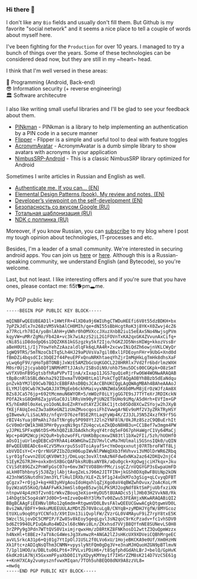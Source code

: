 ### Hi there 👋

I don't like any `Bio` fields and usually don't fill them. But Github is my favorite "social network" and it seems a nice place to tell a couple of words about myself here.

I've been fighting for the `Production` for over 10 years. I managed to try a bunch of things over the years. Some of these technologies can be considered dead now, but they are still in my ~heart~ head.

I think that I'm well versed in these areas:

🔩 Programming (Android, Back-end)  
😎 Information security (+ reverse engineering)  
🏛 Software architecutre

I also like writing small useful libraries and I'll be glad to see your feedback about them.

- [PINkman](https://github.com/RedMadRobot/PINkman) - PINkman is a library to help implementing an authentication by a PIN code in a secure manner
- [Flipper](https://github.com/RedMadRobot/flipper) - Flipper is a simple and useful tool to deal with feature toggles
- [AcronymAvatar](https://github.com/RedMadRobot/acronym-avatar) - AcronymAvatar is a dumb simple library to show avatars with acronyms in your application
- [NimbusSRP-Android](https://github.com/Fi5t/NimbusSRP-Android) - This is a classic NimbusSRP library optimized for Android

Sometimes I write articles in Russian and English as well.

- [Authenticate me. If you can… (EN)](https://habr.com/en/company/redmadrobot/blog/475112/)
- [Elemental Design Patterns (book). My review and notes. (EN)](https://www.freedomlogic.ru/2017/08/elemental-design-patterns-book-my.html)
- [Developer’s viewpoint on the self-development (EN)](https://www.freedomlogic.ru/2017/07/developers-viewpoint-on-self-development.html)
- [Безопасность со вкусом Google (RU)](https://habr.com/en/company/redmadrobot/blog/452252/)
- [Тотальная шаблонизация (RU)](https://habr.com/en/company/redmadrobot/blog/274897/)
- [NDK c полпинка (RU)](https://habr.com/en/company/redmadrobot/blog/265117/)

Moreover, if you know Russian, you can [subscribe](https://fi5t.xyz/index.xml) to my blog where I post my tough opinion about technologies, IT-processes and etc.

Besides, I'm a leader of a small community. We're interested in securing android apps. You can join us [here](https://t.me/android_guards_today) or [here](https://t.me/android_guards). Although this is a Russian-speaking community, we understand English (and Bytecode), so you're welcome.

Last, but not least. I like interesting offers and if you're sure that you have ones, please contact me: fi5t🐕pm🕳me.

My PGP public key:
```
-----BEGIN PGP PUBLIC KEY BLOCK-----

mQINBFwQEEUBEAD1l+1HWtFR+4lXD0a9j6WIUhgCTWDuHEEfi6V8t55dzBDKH+bx
7pPZkJdlx7n268zVM5VkbAlCH0MIh/qe+dNI55sBbHcgtRoK3j8YK+X0Zwvj4cZ6
a77RcLrh78I4/yoBnlAhH+yUWhr0hOMVXccJXuzXnbB2iu15eEAxSNo4NwjsgPVm
kqyVW+uMRrZgMo/Fb42A+vc3k7wiAzzS2iL2G1FOVnTxKA2qxGK4ZVvunAxCifq+
cNi85iiD8dodpQ6s1DQZXK61kGSzgzky5kf2Ijo/hGKZJD5NnsHIWg+kkozVssBr
aBeH0UtLj/Ij7YowYehZzAazaldlqFk6qLRA4R+2xcwvINiQdZh6owjnVKLCWyQr
1gWQ9TRS/5mTNzoCbITq5Lh4HJ29aPUVsVa7gil0Bxl1FDEoynFHr+9UbG+Xnd0d
fBmDZi4bqsdCIc3bQE2f44PeuEPFxQnuNRKhtaeqYhZjrImMqHkLgTmHk8dhsXaF
yLwq6gF9V/gHoTpBTONBjJxWzE5AMZbGcUqKGOCL228HRRlx7Vd2fr6bdrlmzWXH
M0sr0Uj2jcyab8Qf1NRMnMTtJJAsh/ISBsOiN9/ohb75mu5DCs00CGKpk+O8zSmT
wVfXV0nFB9SgtsbfhRaPVPvTIjnA/xIxap11JGS7quQieRjrFwO6W4WONwARAQAB
tBpBcnRlbSBLdWxha292IDxmaTV0QHBtLm1lPokCTgQTAQgAOBYhBBzb5dEaNdqu
pnZvkbYMJlQ9Cwb7BQJcEBBFAhsDBQsJCAcCBhUKCQgLAgQWAgMBAh4BAheAAAoJ
ELYMJlQ9Cwb7K3wQAJJXTMgEeb6ckhMaivyxNNZWda5K6b0MvM8jErOzWJfzAm8X
BZs8JCa576jp+692tMcmmuN6WYOR+5/mWOzF0iLYjgGG7E9sJ7TYTeXrJRDIKckN
POfA2ksG8QmR6ZajpVGaC0JilRRsVm90yPjUN2ETbUHo9iMq/A5dHrh+EVfIm+GP
K5/hEmR0l0oXeLyo1OoNL8oEZnRYxdtAYZJC8kC1jtcb05Dd8XCwZSYojw2hJXyB
fKEjFAUqIeoZ3w3a8KeGNZ1zUmZMvocqosiFhIVwwgArNEv9oMf2V3yZRkTRyHSY
gIBwewk/LiSaLN9z/nfqVrD76zefBSE2RtLaqYyWp4K/ZJ3JLJ5N5Z4xzfK9rf5G
rBIV4sYuaj0PmAhi7daTtNrg6y5P098YtJ2ln2YNF8lN/0kJRz8SzzC9QBuErhIt
GcV0mOrQW1k3H83PHr0yyxqNi9gsfZU4qcvLeZkQDoN8HB3u+CC1Bef7w3mgm4PW
yJJPKLSPFxqN6tDS+MxhQ0ZiBJbAdkhcRyqY4trdq5eFO67phHaWgrC1Vy64MaCj
Wpc+p4GM2WcpjH2QuR+bybzwoFFLrUmKbBpcmxwIN83tl1bXw2FIi/5zh/hUOHf0
aOsO1juUrleqDEBCxDYRhA4i4KWHGhwIZU7HvlCvMa7HUlmali5GSnsIQk0/uQIN
BFwQEEUBEADc6x4CzV5Mvxrpu5SsOToiAyafS+cYmOeqxxnutj07RTbroFWTf8Lj
xbVVDIsY+C+rQrrNVGPZIbZOzH06upIWvNlPWWqDXb3fHVhvvi3VMOlDrWR6ZRbq
Lyr01gfcwvn2EUCqKV0Wt3j/DmLuqc3ovXltmAzN4FdwdxNKa2az642DKQv2njC4
S1EyKZG7RJH+oxkx0nSXBGcQAFbksRUBsaNYBk/aQu0gck+XgOwgjciH7kqx+Jku
CViSdt89GZx2PnWFpGsC07o+6mv3W7tVO88HrPMc/isqCZ/nVQGYGP3sEwpaUmFD
aLkH0TbhbnySj5J8ZpjlAbjtAvgZeLsJ96m2JITFIN+jkGSh0DXq8wFBUiNp2kON
423nhWSSNutdhVJmn3YLflHulIRXb/XLE+ZL9f1gJ4xOkM7o3gSig+qLCvyqDFBT
gCgzx7+rOjgJ+kg+H83yHVgAouIdoHqxhlqZjXgo0aV4qBWZwhOvux/2oAcKoLrM
byzWzaU55KoQ/bAAFFwKkJmmSls0geB5zwjbLPkSMJ2ogNdf8ktSmPjuUbfxziXN
ntnpwV4p4zH3f2vn01rWkvZBouq3eXio+HyDU5t8UAADcs5jlJHb03H2VvkN8/Rk
14hDgtbC5og4sWYJd0O+5+mIzveQe4hY3lMxTv00Zwu53FEAHjxNKwARAQABiQI2
BBgBCAAgFiEEHNvl0Ro12q6mdm+RtgwmVD0LBvsFAlwQEEUCGwwACgkQtgwmVD0L
Bvs2WA/8DFY+9mkuMUEEUULAzMDtZb70V8cuLgB/CNYqB+zyMDHJYgfW/8MYGcoz
EtUXLu9oq0tpYCCNfo3/X9tIUn13iiQvplFW/ZVzrGL0V4MAyuF9iZ7rpY8txE5K
5Wzcl5LjovDC5CMPIP/FZw8Sv8kEoy5geqLgvl3sN2qoC9rKcPzadv+fc1vhSDV0
bd6Zt994OLPIuQAuRo4WD2xl68cNWvi0Ln/ZKxhsd7VVjB8QYfnNE8SUNevLS0H8
3rZPPy9g3Pdn7WTtQVS0V1ximjrqwxHm/zD8RtKZ8FNKhosD12wttZ3QuQpmWzzx
h4NxHl+t8BEz+7aTVAcG4WesJg3XvmwzR+ANGA2lZJsHKcUX9XDVeiCQBhMrgeEC
avVLSrkcA31p6+Qj01g7YtIpOlJ1USL2f0LVo6xU/1HojeBKCKA9e0Uf/Xm0HzHN
Xk1Ftc+zADIqNsQThm3CNMN+vpyslyNtFQm0gDg3V+e3naMJHQuoHZGN9pBTlmvN
7/1pl1HOO/a/DBLtu06LPt6+7PVLviPDiH6+/t8SgfphdGdAhLBrJ+belQ/GpHvK
6kdKz0iA7NjX5GxxmPFyaXbD0IiYyXDyyKMYmy1f7IHSrZZM8sK214D7VzC5E61g
++KnH7XCAy2vumysznfvwxMIqan/7TOh5uhBEQO8dNX9A8zzVL8=
=mwdq
-----END PGP PUBLIC KEY BLOCK-----
```

